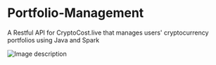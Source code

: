 # Portfolio-Management
A Restful API for CryptoCost.live that manages users' cryptocurrency portfolios using Java and Spark

![Image description](example.png)
